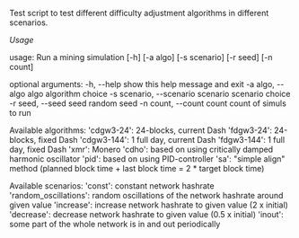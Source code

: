 Test script to test different difficulty adjustment algorithms in
different scenarios.

*Usage*

usage: Run a mining simulation [-h] [-a algo] [-s scenario] [-r seed]
                               [-n count]

optional arguments:
  -h, --help            show this help message and exit
  -a algo, --algo algo  algorithm choice
  -s scenario, --scenario scenario
                        scenario choice
  -r seed, --seed seed  random seed
  -n count, --count count
                        count of simuls to run

Available algorithms:
    'cdgw3-24':  24-blocks, current Dash
    'fdgw3-24':  24-blocks, fixed Dash
    'cdgw3-144':  1 full day,  current Dash
    'fdgw3-144':  1 full day,  fixed Dash
    'xmr': Monero
    'cdho': based on using critically damped harmonic oscillator
    'pid': based on using PID-controller
    'sa': "simple align" method (planned block time + last block time = 2 * target block time)

Available scenarios:
    'const': constant network hashrate
    'random_oscillations': random oscillations of the network hashrate
                           around given value
    'increase': increase network hashrate to given value (2 x initial)
    'decrease': decrease network hashrate to given value (0.5 x initial)
    'inout': some part of the whole network is in and out periodically
